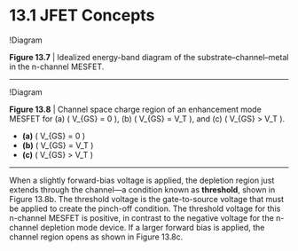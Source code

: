 # 13.1 JFET Concepts

!Diagram

**Figure 13.7** | Idealized energy-band diagram of the substrate–channel–metal in the n-channel MESFET.

----

!Diagram

**Figure 13.8** | Channel space charge region of an enhancement mode MESFET for (a) \( V_{GS} = 0 \), (b) \( V_{GS} = V_T \), and (c) \( V_{GS} > V_T \).

- **(a)** \( V_{GS} = 0 \)
- **(b)** \( V_{GS} = V_T \)
- **(c)** \( V_{GS} > V_T \)

----

When a slightly forward-bias voltage is applied, the depletion region just extends through the channel—a condition known as **threshold**, shown in Figure 13.8b. The threshold voltage is the gate-to-source voltage that must be applied to create the pinch-off condition. The threshold voltage for this n-channel MESFET is positive, in contrast to the negative voltage for the n-channel depletion mode device. If a larger forward bias is applied, the channel region opens as shown in Figure 13.8c.
